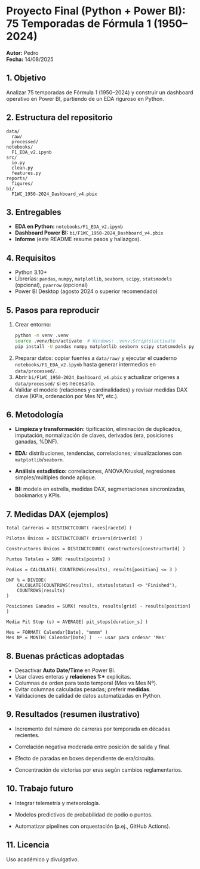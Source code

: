 # Proyecto Final (Python + Power BI): 75 Temporadas de Fórmula 1 (1950–2024)

**Autor:** Pedro  
**Fecha:** 14/08/2025

## 1. Objetivo
Analizar 75 temporadas de Fórmula 1 (1950–2024) y construir un dashboard operativo en Power BI, partiendo de un EDA riguroso en Python.

## 2. Estructura del repositorio
```
data/
  raw/
  processed/
notebooks/
  F1_EDA_v2.ipynb
src/
  io.py
  clean.py
  features.py
reports/
  figures/
bi/
  F1WC_1950-2024_Dashboard_v4.pbix
```

## 3. Entregables
- **EDA en Python:** `notebooks/F1_EDA_v2.ipynb`  
- **Dashboard Power BI:** `bi/F1WC_1950-2024_Dashboard_v4.pbix`  
- **Informe** (este README resume pasos y hallazgos).

## 4. Requisitos
- Python 3.10+
- Librerías: `pandas`, `numpy`, `matplotlib`, `seaborn`, `scipy`, `statsmodels` (opcional), `pyarrow` (opcional)
- Power BI Desktop (agosto 2024 o superior recomendado)

## 5. Pasos para reproducir
1. Crear entorno:
   ```bash
   python -m venv .venv
   source .venv/bin/activate  # Windows: .venv\Scripts\activate
   pip install -U pandas numpy matplotlib seaborn scipy statsmodels pyarrow
   ```
2. Preparar datos: copiar fuentes a `data/raw/` y ejecutar el cuaderno `notebooks/F1_EDA_v2.ipynb` hasta generar intermedios en `data/processed/`.
3. Abrir `bi/F1WC_1950-2024_Dashboard_v4.pbix` y actualizar orígenes a `data/processed/` si es necesario.
4. Validar el modelo (relaciones y cardinalidades) y revisar medidas DAX clave (KPIs, ordenación por Mes Nº, etc.).

## 6. Metodología
- **Limpieza y transformación:** tipificación, eliminación de duplicados, imputación, normalización de claves, derivados (era, posiciones ganadas, %DNF).

- **EDA:** distribuciones, tendencias, correlaciones; visualizaciones con `matplotlib`/`seaborn`.

- **Análisis estadístico:** correlaciones, ANOVA/Kruskal, regresiones simples/múltiples donde aplique.

- **BI:** modelo en estrella, medidas DAX, segmentaciones sincronizadas, bookmarks y KPIs.

## 7. Medidas DAX (ejemplos)
```DAX
Total Carreras = DISTINCTCOUNT( races[raceId] )

Pilotos Únicos = DISTINCTCOUNT( drivers[driverId] )

Constructores Únicos = DISTINCTCOUNT( constructors[constructorId] )

Puntos Totales = SUM( results[points] )

Podios = CALCULATE( COUNTROWS(results), results[position] <= 3 )

DNF % = DIVIDE(
    CALCULATE(COUNTROWS(results), status[status] <> "Finished"),
    COUNTROWS(results)
)

Posiciones Ganadas = SUMX( results, results[grid] - results[position] )

Media Pit Stop (s) = AVERAGE( pit_stops[duration_s] )

Mes = FORMAT( Calendar[Date], "mmmm" )
Mes Nº = MONTH( Calendar[Date] )  -- usar para ordenar 'Mes'
```

## 8. Buenas prácticas adoptadas
- Desactivar **Auto Date/Time** en Power BI.
- Usar claves enteras y **relaciones 1:\*** explícitas.
- Columnas de orden para texto temporal (Mes vs Mes Nº).
- Evitar columnas calculadas pesadas; preferir **medidas**.
- Validaciones de calidad de datos automatizadas en Python.

## 9. Resultados (resumen ilustrativo)
- Incremento del número de carreras por temporada en décadas recientes.

- Correlación negativa moderada entre posición de salida y final.

- Efecto de paradas en boxes dependiente de era/circuito.

- Concentración de victorias por eras según cambios reglamentarios.

## 10. Trabajo futuro
- Integrar telemetría y meteorología.

- Modelos predictivos de probabilidad de podio o puntos.

- Automatizar pipelines con orquestación (p.ej., GitHub Actions).

## 11. Licencia
Uso académico y divulgativo.
